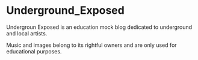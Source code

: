 Underground_Exposed
===================

Undergroun Exposed is an education mock blog dedicated to underground and local artists. 

Music and images belong to its rightful owners and are only used for educational purposes. 
